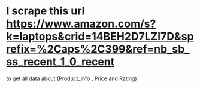 # I scrape this url https://www.amazon.com/s?k=laptops&crid=14BEH2D7LZI7D&sprefix=%2Caps%2C399&ref=nb_sb_ss_recent_1_0_recent
to get all data about (Product_info , Price and Rating)

